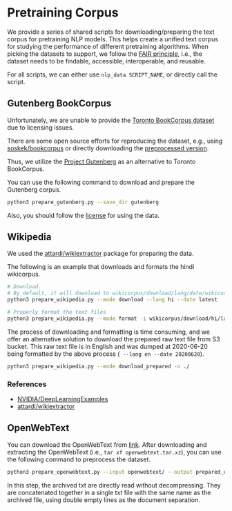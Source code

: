 # Pretraining Corpus

We provide a series of shared scripts for downloading/preparing the text corpus for pretraining NLP models.
This helps create a unified text corpus for studying the performance of different pretraining algorithms.
When picking the datasets to support, we follow the [FAIR principle](https://www.go-fair.org/fair-principles/),
i.e., the dataset needs to be findable, accessible, interoperable, and reusable.

For all scripts, we can either use `nlp_data SCRIPT_NAME`, or directly call the script.

## Gutenberg BookCorpus
Unfortunately, we are unable to provide the [Toronto BookCorpus dataset](https://yknzhu.wixsite.com/mbweb) due to licensing issues.

There are some open source efforts for reproducing the dataset, e.g.,
 using [soskek/bookcorpus](https://github.com/soskek/bookcorpus) or directly downloading the [preprocessed version](https://drive.google.com/file/d/16KCjV9z_FHm8LgZw05RSuk4EsAWPOP_z/view).

Thus, we utilize the [Project Gutenberg](https://www.gutenberg.org/) as an alternative to Toronto BookCorpus.

You can use the following command to download and prepare the Gutenberg corpus.

```bash
python3 prepare_gutenberg.py --save_dir gutenberg
```

Also, you should follow the [license](https://www.gutenberg.org/wiki/Gutenberg:The_Project_Gutenberg_License) for using the data.

## Wikipedia

We used the [attardi/wikiextractor](https://github.com/attardi/wikiextractor) package for preparing the data.

The following is an example that downloads and formats the hindi wikicorpus.

```bash
# Download. 
# By default, it will download to wikicorpus/download/lang/date/wikicorpus.xml.bz2
python3 prepare_wikipedia.py --mode download --lang hi --date latest

# Properly format the text files
python3 prepare_wikipedia.py --mode format -i wikicorpus/download/hi/latest/wikicorpus.xml.bz2

```
The process of downloading and formatting is time consuming, and we offer an alternative 
solution to download the prepared raw text file from S3 bucket. This raw text file is in English and 
was dumped at 2020-06-20 being formatted by the above process (` --lang en --date 20200620`).

```bash
python3 prepare_wikipedia.py --mode download_prepared -o ./
```
### References
- [NVIDIA/DeepLearningExamples](https://github.com/NVIDIA/DeepLearningExamples/tree/master/PyTorch/LanguageModeling/BERT)
- [attardi/wikiextractor](https://github.com/attardi/wikiextractor)

## OpenWebText

You can download the OpenWebText from [link](https://skylion007.github.io/OpenWebTextCorpus/).
After downloading and extracting the OpenWebText (i.e., `tar xf openwebtext.tar.xz`), you can use the following command to preprocess the dataset.

```bash
python3 prepare_openwebtext.py --input openwebtext/ --output prepared_owt --shuffle
```

In this step, the archived txt are directly read without decompressing.
They are concatenated together in a single txt file with the same name as the archived file, using double empty lines as the document separation.
